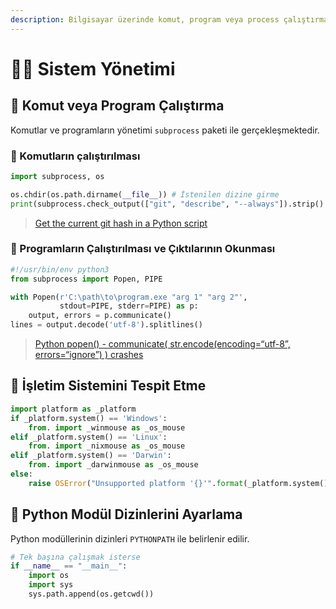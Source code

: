 ```yaml
---
description: Bilgisayar üzerinde komut, program veya process çalıştırma yöntemlerini ele alır.
---
```


# 👨‍🔧 Sistem Yönetimi

## 🎌 Komut veya Program Çalıştırma

Komutlar ve programların yönetimi `subprocess` paketi ile gerçekleşmektedir.

### 🧆 Komutların çalıştırılması

```py
import subprocess, os

os.chdir(os.path.dirname(__file__)) # İstenilen dizine girme
print(subprocess.check_output(["git", "describe", "--always"]).strip().decode()) # Orjinal komut: git descript --always
```

> [Get the current git hash in a Python script](https://stackoverflow.com/a/57683700/9770490)

### 🎪 Programların Çalıştırılması ve Çıktılarının Okunması

```py
#!/usr/bin/env python3
from subprocess import Popen, PIPE

with Popen(r'C:\path\to\program.exe "arg 1" "arg 2"',
           stdout=PIPE, stderr=PIPE) as p:
    output, errors = p.communicate()
lines = output.decode('utf-8').splitlines()
```

> [Python popen() - communicate( str.encode(encoding=“utf-8”, errors=“ignore”) ) crashes](https://stackoverflow.com/a/33291200/9770490)

## 👀 İşletim Sistemini Tespit Etme

```python
import platform as _platform
if _platform.system() == 'Windows':
    from. import _winmouse as _os_mouse
elif _platform.system() == 'Linux':
    from. import _nixmouse as _os_mouse
elif _platform.system() == 'Darwin':
    from. import _darwinmouse as _os_mouse
else:
    raise OSError("Unsupported platform '{}'".format(_platform.system()))
```

## 🚩 Python Modül Dizinlerini Ayarlama

Python modüllerinin dizinleri `PYTHONPATH` ile belirlenir edilir.

```python
# Tek başına çalışmak isterse
if __name__ == "__main__":
    import os
    import sys
    sys.path.append(os.getcwd())
```
